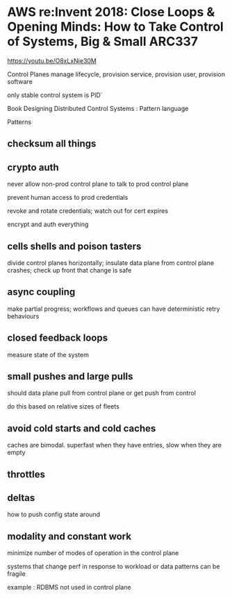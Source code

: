 
# AWS re:Invent 2018: Close Loops & Opening Minds: How to Take Control of Systems, Big & Small ARC337

https://youtu.be/O8xLxNje30M

Control Planes manage lifecycle, provision service, provision user, provision software

 
only stable control system is PID`

Book Designing Distributed Control Systems  : Pattern language
 
Patterns

## checksum all things
 
## crypto auth

never allow non-prod control plane to talk to prod control plane

prevent human access to prod credentials

revoke and rotate credentials; watch out for cert expires

encrypt and auth everything
 
## cells shells and poison tasters

divide control planes horizontally; insulate data plane from control plane crashes; check up front that change is safe

## async coupling

make partial progress; workflows and queues can have deterministic retry behaviours

## closed feedback loops

measure state of the system

## small pushes and large pulls

should data plane pull from control plane or get push from control

do this based on relative sizes of fleets
 
## avoid cold starts and cold caches

caches are bimodal.  superfast when they have entries, slow when they are empty

## throttles

## deltas

how to push config state around
 
## modality and constant work

minimize number of modes of operation in the control plane

systems that change perf in response to workload or data patterns can be fragile

example : RDBMS not used in control plane

